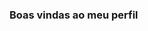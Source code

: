 ### Boas vindas ao meu perfil

<!--
Meu nome é Rato de laboratorio

- Estou estudando na Alura
- Estou me desenvolvendo na linguagem JavaScript
- Utilizo esse espaço para minha organização e compartilhamento dos meus projetos desenvolvidos
- Gosto de **gatos**
-->
